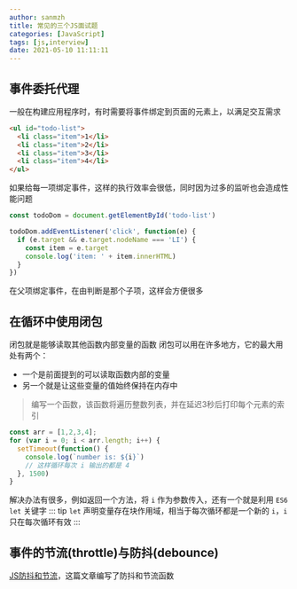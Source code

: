 ```yaml
---
author: sanmzh
title: 常见的三个JS面试题
categories: [JavaScript]
tags: [js,interview]
date: 2021-05-10 11:11:11
---
```


<Boxx changeTime="30000"/>

## 事件委托代理
一般在构建应用程序时，有时需要将事件绑定到页面的元素上，以满足交互需求
```html
<ul id="todo-list">
  <li class="item">1</li>
  <li class="item">2</li>
  <li class="item">3</li>
  <li class="item">4</li>
</ul>
```
如果给每一项绑定事件，这样的执行效率会很低，同时因为过多的监听也会造成性能问题
```js
const todoDom = document.getElementById('todo-list')

todoDom.addEventListener('click', function(e) {
  if (e.target && e.target.nodeName === 'LI') {
    const item = e.target
    console.log('item: ' + item.innerHTML)
  }
})
```
在父项绑定事件，在由判断是那个子项，这样会方便很多

## 在循环中使用闭包
闭包就是能够读取其他函数内部变量的函数
闭包可以用在许多地方，它的最大用处有两个：
- 一个是前面提到的可以读取函数内部的变量
- 另一个就是让这些变量的值始终保持在内存中

> 编写一个函数，该函数将遍历整数列表，并在延迟3秒后打印每个元素的索引

```js
const arr = [1,2,3,4];
for (var i = 0; i < arr.length; i++) {
  setTimeout(function() {
    console.log(`number is: ${i}`)
    // 这样循环每次 i 输出的都是 4
  }, 1500)
}
```
解决办法有很多，例如返回一个方法，将 `i` 作为参数传入，还有一个就是利用 `ES6` `let` 关键字
::: tip
`let` 声明变量存在块作用域，相当于每次循环都是一个新的 `i`，`i` 只在每次循环有效
:::


## 事件的节流(throttle)与防抖(debounce)
[JS防抖和节流](/views/JavaScript/debounce-throttle.html)，这篇文章编写了防抖和节流函数
